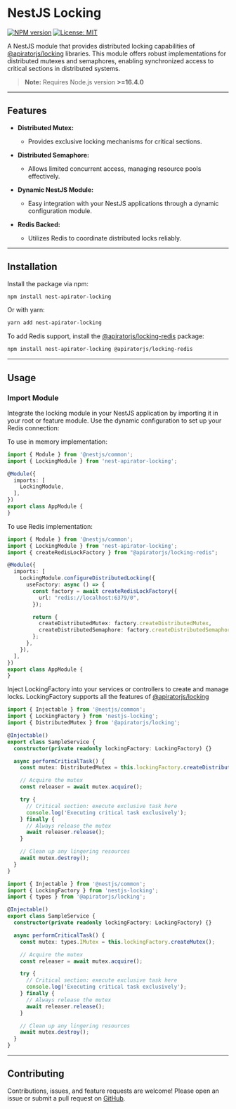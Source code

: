 # NestJS Locking

[![NPM version](https://img.shields.io/npm/v/nest-apirator-locking.svg)](https://www.npmjs.com/package/nest-apirator-locking)
[![License: MIT](https://img.shields.io/npm/l/nest-apirator-locking.svg)](https://github.com/I-Lotus/nest-apirator-locking/blob/main/LICENSE)

A NestJS module that provides distributed locking capabilities of [@apiratorjs/locking](https://github.com/apiratorjs/locking) libraries. This module offers robust implementations
for distributed mutexes and semaphores, enabling synchronized access to critical sections in distributed systems.

> **Note:** Requires Node.js version **>=16.4.0**

---

## Features

- **Distributed Mutex:**
    - Provides exclusive locking mechanisms for critical sections.

- **Distributed Semaphore:**
    - Allows limited concurrent access, managing resource pools effectively.

- **Dynamic NestJS Module:**
    - Easy integration with your NestJS applications through a dynamic configuration module.

- **Redis Backed:**
    - Utilizes Redis to coordinate distributed locks reliably.

---

## Installation

Install the package via npm:

```bash
npm install nest-apirator-locking
```

Or with yarn:

```bash
yarn add nest-apirator-locking
```

To add Redis support, install the [@apiratorjs/locking-redis](https://github.com/apiratorjs/locking-redis) package:

```bash
npm install nest-apirator-locking @apiratorjs/locking-redis
````

--- 

## Usage

### Import Module

Integrate the locking module in your NestJS application by importing it in your root or feature module. Use the dynamic
configuration to set up your Redis connection:

To use in memory implementation:

```typescript
import { Module } from '@nestjs/common';
import { LockingModule } from 'nest-apirator-locking';

@Module({
  imports: [
    LockingModule,
  ],
})
export class AppModule {
}
```

To use Redis implementation:

```typescript
import { Module } from '@nestjs/common';
import { LockingModule } from 'nest-apirator-locking';
import { createRedisLockFactory } from "@apiratorjs/locking-redis";

@Module({
  imports: [
    LockingModule.configureDistributedLocking({
      useFactory: async () => {
        const factory = await createRedisLockFactory({
          url: "redis://localhost:6379/0",
        });

        return {
          createDistributedMutex: factory.createDistributedMutex,
          createDistributedSemaphore: factory.createDistributedSemaphore,
        };
      },
    }),
  ],
})
export class AppModule {
}
````

Inject LockingFactory into your services or controllers to create and manage locks.
LockingFactory supports all the features of [@apiratorjs/locking](https://github.com/apiratorjs/locking)

```typescript
import { Injectable } from '@nestjs/common';
import { LockingFactory } from 'nestjs-locking';
import { DistributedMutex } from '@apiratorjs/locking';

@Injectable()
export class SampleService {
  constructor(private readonly lockingFactory: LockingFactory) {}

  async performCriticalTask() {
    const mutex: DistributedMutex = this.lockingFactory.createDistributedMutex({ name: 'critical-section' });

    // Acquire the mutex
    const releaser = await mutex.acquire();

    try {
      // Critical section: execute exclusive task here
      console.log('Executing critical task exclusively');
    } finally {
      // Always release the mutex
      await releaser.release();
    }

    // Clean up any lingering resources
    await mutex.destroy();
  }
}
```

```typescript
import { Injectable } from '@nestjs/common';
import { LockingFactory } from 'nestjs-locking';
import { types } from '@apiratorjs/locking';

@Injectable()
export class SampleService {
  constructor(private readonly lockingFactory: LockingFactory) {}

  async performCriticalTask() {
    const mutex: types.IMutex = this.lockingFactory.createMutex();

    // Acquire the mutex
    const releaser = await mutex.acquire();

    try {
      // Critical section: execute exclusive task here
      console.log('Executing critical task exclusively');
    } finally {
      // Always release the mutex
      await releaser.release();
    }

    // Clean up any lingering resources
    await mutex.destroy();
  }
}
```

---

## Contributing

Contributions, issues, and feature requests are welcome!
Please open an issue or submit a pull request on [GitHub](https://github.com/apiratorjs/locking-redis).
